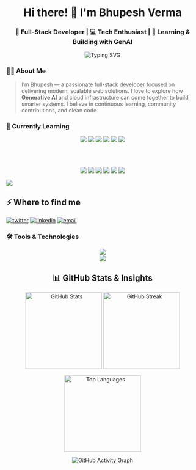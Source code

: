 <h1 align="center">
  Hi there! 👋 I'm Bhupesh Verma
</h1>

<h3 align="center">
  🚀 Full-Stack Developer | 💻 Tech Enthusiast | 🤖 Learning & Building with GenAI
</h3>

<p align="center">
  <img src="https://readme-typing-svg.demolab.com?font=Fira+Code&pause=1000&color=F75C7E&center=true&vCenter=true&width=435&lines=I+am+a+Full+Stack+Developer;I+build+modern+web+apps;I+love+learning+new+tech;Always+crafting+something+cool!" alt="Typing SVG" />
</p>

### 🧑‍💻 About Me

> I’m Bhupesh — a passionate full-stack developer focused on delivering modern, scalable web solutions. I love to explore how **Generative AI** and cloud infrastructure can come together to build smarter systems. I believe in continuous learning, community contributions, and clean code.



### 📖 Currently Learning

<p align="center">
  <!-- Generative AI Focus -->
  <img src="https://img.shields.io/badge/-Generative_AI-0f1419?style=for-the-badge&logo=openai&logoColor=white" />
  <img src="https://img.shields.io/badge/-LangChain-0f1419?style=for-the-badge&logo=python&logoColor=white" />
  <img src="https://img.shields.io/badge/-LangGraph-0f1419?style=for-the-badge&logo=graphql&logoColor=white" />
  <img src="https://img.shields.io/badge/-RAG_Pipelines-0f1419?style=for-the-badge&logo=python&logoColor=white" />
  <img src="https://img.shields.io/badge/-LLM_Apps-0f1419?style=for-the-badge&logo=openai&logoColor=white" />
 <img src="https://img.shields.io/badge/-AI_Agents-0f1419?style=for-the-badge&logo=fastapi&logoColor=white" />
 
  <br/><br/>
<p align="center">

  <!-- DevOps Focus -->
  <img src="https://img.shields.io/badge/-DevOps-0f1419?style=for-the-badge&logo=docker&logoColor=white" />
  <img src="https://img.shields.io/badge/-GitHub_Actions-0f1419?style=for-the-badge&logo=githubactions&logoColor=white" />
  <img src="https://img.shields.io/badge/-Kubernetes-0f1419?style=for-the-badge&logo=kubernetes&logoColor=white" />
  <img src="https://img.shields.io/badge/-AWS-0f1419?style=for-the-badge&logo=amazonaws&logoColor=white" />
  <img src="https://img.shields.io/badge/-Docker-0f1419?style=for-the-badge&logo=docker&logoColor=white" />
  <img src="https://img.shields.io/badge/-CI/CD_Pipelines-0f1419?style=for-the-badge&logo=git&logoColor=white" />
</p>







![](https://komarev.com/ghpvc/?username=bhupeshv29)

<h2>⚡️ Where to find me</h2>
<p>
<a target="_blank" href="https://twitter.com/Bhupesh_29" style="display: inline-block;"><img src="https://img.shields.io/badge/twitter-x?style=for-the-badge&logo=x&logoColor=white&color=%230f1419" alt="twitter" /></a>
<a target="_blank" href="https://www.linkedin.com/in/bhupesh-verma-684991198" style="display: inline-block;"><img src="https://img.shields.io/badge/linkedin-logo?style=for-the-badge&logo=linkedin&logoColor=white&color=%230a77b6" alt="linkedin" /></a>
<a target="_blank" href="mailto:bhupeshverma29bv@gmail.com" style="display: inline-block;"><img src="https://img.shields.io/badge/email-contact?style=for-the-badge&logo=gmail&logoColor=white&color=%23D44638" alt="email" /></a>
</p>


### 🛠️ Tools & Technologies

<p align="center">
  <img src="https://skillicons.dev/icons?i=react,nextjs,nodejs,express,postgres,js,ts,tailwind,mongodb,python" /><br />
  <img src="https://skillicons.dev/icons?i=docker,kubernetes,git,github,githubactions,vercel,aws,vscode,openai" />
</p>

<!--
<h2>📊 GitHub Stats</h2>

<p align="center">
  <img src="https://github-readme-stats.vercel.app/api?username=bhupeshv29&show_icons=true&theme=radical" alt="kamrancodex-stats" />
  <img src="https://github-readme-streak-stats.herokuapp.com/?user=bhupeshv29&theme=radical" alt="bhupeshv29" />
</p>

<p align="center">
  <img src="https://github-readme-stats.vercel.app/api/top-langs/?username=bhupeshv29&layout=compact&theme=radical" alt="Top Langs" />
</p>
<!-- <p><img align="center" src="https://github-readme-stats.vercel.app/api?username=bhupeshv29&show_icons=true&locale=en&theme=dark" alt="bhupeshv29" /></p>
<p><img align="center" src="https://github-readme-streak-stats.herokuapp.com/?user=bhupeshv29&theme=dark" alt="bhupeshv29" /></p>
<p><img align="center" src="https://github-readme-stats.vercel.app/api/top-langs?username=bhupeshv29&show_icons=true&locale=en&layout=compact&theme=dark" alt="bhupeshv29" /></p> -->



<h2 align="center">📊 GitHub Stats & Insights</h2>

<p align="center">
  <img src="https://github-readme-stats.vercel.app/api?username=bhupeshv29&show_icons=true&theme=tokyonight&hide_border=true&border_radius=10&count_private=true" alt="GitHub Stats" height="200"/>
  <img src="https://github-readme-streak-stats.herokuapp.com/?user=bhupeshv29&theme=tokyonight&hide_border=true&border_radius=10" alt="GitHub Streak" height="200"/>
</p>

<p align="center">
  <img src="https://github-readme-stats.vercel.app/api/top-langs/?username=bhupeshv29&layout=compact&theme=tokyonight&hide_border=true&border_radius=10&langs_count=8" alt="Top Languages" height="200"/>
</p>
<p align="center">
  <img src="https://github-readme-activity-graph.vercel.app/graph?username=bhupeshv29&theme=dracula&hide_border=true&bg_color=0f1419&area=true&color=40C4FF&line=F75C7E" alt="GitHub Activity Graph"/>
</p>
